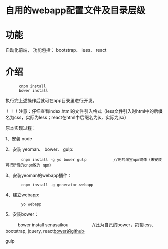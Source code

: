 # 自用的webapp配置文件及目录层级


# 功能

自动化前端， 功能包括： bootstrap、 less、 react

# 介绍

          cnpm install
          bower install

执行完上述操作后就可在app目录里进行开发。        

！！！注意：仔细查看index.html的文件引入格式（less文件引入时html中的后缀名为css，实际为less；react在html中后缀名为js，实际为jsx）

原本实现过程：

  1、安装 node
   
  2、安装 yeoman、 bower、 gulp:
  
           cnpm install -g yo bower gulp            //用的淘宝npm镜像（未安装可把所有的cnpm改为 npm）

  3、安装yeoman的webapp插件：
          
           cnpm install -g generator-webapp
  
  4、建立webapp:
             
           yo webapp
           
  5、安装bower：
          
           bower install senasaikou                   //此为自己的bower，包含less, bootstrap, jquery, react[bower的github](https://github.com/Senasaikou/bower)


gulp
